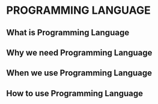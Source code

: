 # PROGRAMMING LANGUAGE

## **What is Programming Language**

## **Why we need Programming Language**

## **When we use Programming Language**

## **How to use Programming Language**
